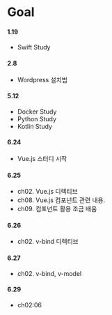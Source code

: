 # Goal

#### 1.19
 - Swift Study

#### 2.8
 - Wordpress 설치법
 
#### 5.12
 - Docker Study
 - Python Study
 - Kotlin Study

#### 6.24
 - Vue.js 스터디 시작

#### 6.25
 - ch02. Vue.js 디렉티브
 - ch08. Vue.js 컴포넌트 관련 내용.
 - ch09. 컴포넌트 활용 조금 배움

#### 6.26
 - ch02. v-bind 디렉티브

#### 6.27
 - ch02. v-bind, v-model

#### 6.29
 - ch02:06

